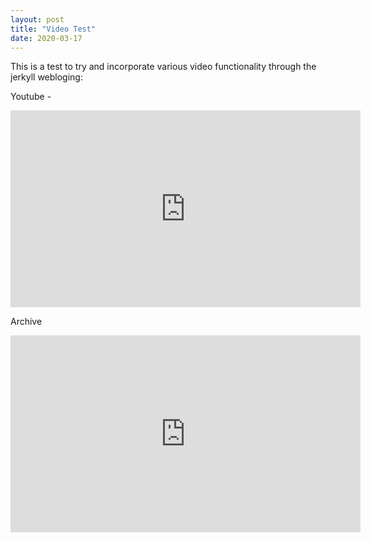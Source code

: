 ```yaml
---
layout: post
title: "Video Test"
date: 2020-03-17
---
```

This is a test to try and incorporate various video functionality through the jerkyll webloging:

Youtube - 
<iframe width="560" height="315" src="https://www.youtube-nocookie.com/embed/MW9OF1YzBTI" frameborder="0" allow="accelerometer; encrypted-media; gyroscope; picture-in-picture" allowfullscreen></iframe>

Archive
<iframe width="560" height="315" src="https://archive.org/details/01TheWoodsmasterSparkBasedFireStarting" frameborder="0"></iframe>
